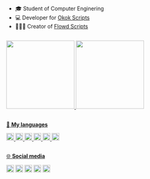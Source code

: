 

-   🎓 Student of Computer Enginering
-   💻 Developer for [Okok Scripts](https://okok.tebex.io)
-   👨🏽‍💻 Creator of [Flowd Scripts](https://flowd.tebex.io)



##

<div>
    <a href="https://github.com/flowdgodx">
    <img height="180em" src="https://github-readme-stats.vercel.app/api?username=flowdgodx&show_icons=true&theme=github_dark&include_all_commits=true&count_private=true"/>
	<img height="180em" src="https://github-readme-stats.vercel.app/api/top-langs/?username=flowdgodx&layout=compact&langs_count=7&theme=github_dark"/>
</div>
  
##
	
🚀 **My languages**  
	
<code><img height="20" src="https://img.shields.io/badge/JavaScript-F7DF1E?style=for-the-badge&logo=javascript&logoColor=black"></code>
<code><img height="20" src="https://img.shields.io/badge/HTML5-E34F26?style=for-the-badge&logo=html5&logoColor=white"></code>
<code><img height="20" src="https://img.shields.io/badge/CSS3-1572B6?style=for-the-badge&logo=css3&logoColor=white"></code>
<code><img height="20" src="https://img.shields.io/badge/lua-%232C2D72.svg?style=for-the-badge&logo=lua&logoColor=white"></code>
<code><img height="20" src="https://img.shields.io/badge/Python-0073b7?style=for-the-badge&logo=python&logoColor=white"></code>
<code><img height="20" src="https://img.shields.io/badge/MySQL-0000FF?style=for-the-badge&logo=mysql&logoColor=white"></code>

  
##
  
🌐 **Social media**
	
[<code><img height="20" src="https://img.shields.io/badge/Youtube-FF0000?style=for-the-badge&logo=Youtube&logoColor=white"></code>](https://www.youtube.com/@flowdscripts)
[<code><img height="20" src="https://img.shields.io/badge/Steam-1B2838?style=for-the-badge&logo=steam&logoColor=white"></code>](https://steamcommunity.com/id/flowdgodx)
[<code><img height="20" src="https://img.shields.io/badge/Discord-7289DA?style=for-the-badge&logo=discord&logoColor=white"></code>](https://discord.gg/gb4Z36fGX2)
[<code><img height="20" src="https://img.shields.io/badge/PayPal-0070BA?style=for-the-badge&logo=paypal&logoColor=white"></code>](https://paypal.me/flowdx?country.x=PT&locale.x=pt_PT)
[<code><img height="20" src="https://img.shields.io/badge/Tebex-184494?style=for-the-badge&logo=tebex&logoColor=white"></code>](https://flowd.tebex.io)
